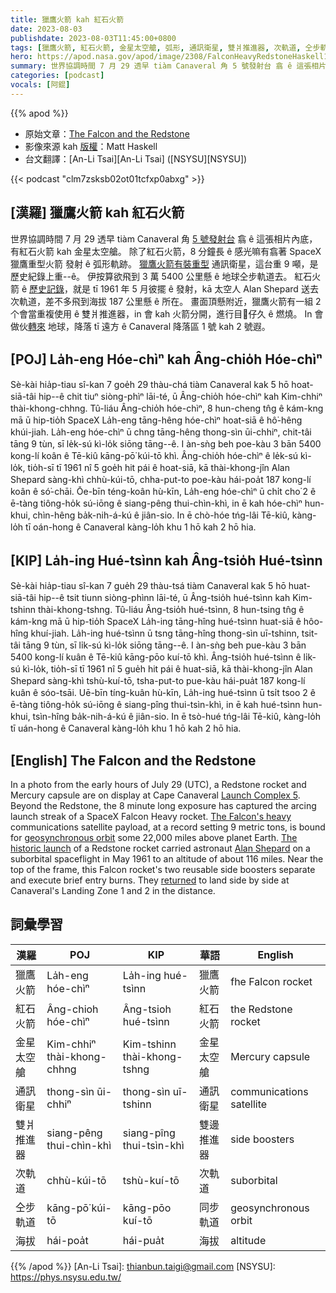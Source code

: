 ```yaml
---
title: 獵鷹火箭 kah 紅石火箭
date: 2023-08-03
publishdate: 2023-08-03T11:45:00+0800
tags: [獵鷹火箭, 紅石火箭, 金星太空艙, 弧形, 通訊衛星, 雙爿推進器, 次軌道, 仝步軌道, 海拔]
hero: https://apod.nasa.gov/apod/image/2308/FalconHeavyRedstoneHaskell1024.jpeg
summary: 世界協調時間 7 月 29 透早 tiàm Canaveral 角 5 號發射台 翕 ê 這張相片內底，有紅石火箭 kah 金星太空艙。
categories: [podcast]
vocals: [阿錕]
---
```


{{% apod %}}

- 原始文章：[The Falcon and the Redstone](https://apod.nasa.gov/apod/ap230803.html)
- 影像來源 kah [版權][copyright]：Matt Haskell
- 台文翻譯：[An-Li Tsai][An-Li Tsai] ([NSYSU][NSYSU])

{{< podcast "clm7zsksb02ot01tcfxp0abxg" >}}

## [漢羅] 獵鷹火箭 kah 紅石火箭
世界協調時間 7 月 29 透早 tiàm Canaveral 角 [5 號發射台][Launch Complex 5] 翕 ê 這張相片內底，有紅石火箭 kah 金星太空艙。
除了紅石火箭，8 分鐘長 ê 感光嘛有翕著 SpaceX 獵鷹重型火箭 發射 ê 弧形軌跡。
[獵鷹火箭有裝重型][The Falcon's heavy] 通訊衛星，這台重 9 噸，是歷史紀錄上重--ê。
伊按算欲飛到 3 萬 5400 公里懸 ê 地球仝步軌道去。
紅石火箭 ê [歷史記錄][The historic launch]，就是 tī 1961 年 5 月彼擺 ê 發射，kā 太空人 Alan Shepard 送去 次軌道，差不多飛到海拔 187 公里懸 ê 所在。
畫面頂懸附近，獵鷹火箭有一組 2 个會當重複使用 ê 雙爿推進器，in 會 kah 火箭分開，進行目𥍉仔久 ê 燃燒。
In 會做伙[轉來][returned] 地球，降落 tī 遠方 ê Canaveral 降落區 1 號 kah 2 號遐。

## [POJ] La̍h-eng Hóe-chìⁿ kah Âng-chio̍h Hóe-chìⁿ
Sè-kài hia̍p-tiau sî-kan 7 goe̍h 29 thàu-chá tiàm Canaveral kak 5 hō hoat-siā-tâi hip--ê chit tiuⁿ siòng-phìⁿ lāi-té, ū Âng-chio̍h hóe-chìⁿ kah Kim-chhiⁿ thài-khong-chhng.
Tû-liáu Âng-chio̍h hóe-chìⁿ, 8 hun-cheng tn̂g ê kám-kng mā ū hip-tio̍h SpaceX La̍h-eng tāng-hêng hóe-chìⁿ hoat-siā ê hô͘-hêng khúi-jiah.
La̍h-eng hóe-chìⁿ ū chng tāng-hêng thong-sìn ūi-chhiⁿ, chit-tâi tāng 9 tùn, sī le̍k-sú kì-lo̍k siōng tāng--ê.
I àn-sǹg beh poe-kàu 3 bān 5400 kong-lí koân ê Tē-kiû kāng-pō͘ kúi-tō khì.
Âng-chio̍h hóe-chìⁿ ê le̍k-sú kì-lo̍k, tio̍h-sī tī 1961 nî 5 goe̍h hit pái ê hoat-siā, kā thài-khong-jîn Alan Shepard sàng-khì chhù-kúi-tō, chha-put-to poe-kàu hái-poa̍t 187 kong-lí koân ê só͘-chāi.
Ōe-bīn téng-koân hù-kīn, La̍h-eng hóe-chìⁿ ū chi̍t cho͘ 2 ê ē-tàng tiông-ho̍k sú-iōng ê siang-pêng thui-chìn-khì, in ē kah hóe-chìⁿ hun-khui, chìn-hêng ba̍k-nih-á-kú ê jiân-sio.
In ē chò-hóe tńg-lâi Tē-kiû, kàng-lo̍h tī oán-hong ê Canaveral kàng-lo̍h khu 1 hō kah 2 hō hia.

## [KIP] La̍h-ing Hué-tsìnn kah Âng-tsio̍h Hué-tsìnn
Sè-kài hia̍p-tiau sî-kan 7 gue̍h 29 thàu-tsá tiàm Canaveral kak 5 hō huat-siā-tâi hip--ê tsit tiunn siòng-phìnn lāi-té, ū Âng-tsio̍h hué-tsìnn kah Kim-tshinn thài-khong-tshng.
Tû-liáu Âng-tsio̍h hué-tsìnn, 8 hun-tsing tn̂g ê kám-kng mā ū hip-tio̍h SpaceX La̍h-ing tāng-hîng hué-tsìnn huat-siā ê hôo-hîng khuí-jiah.
La̍h-ing hué-tsìnn ū tsng tāng-hîng thong-sìn uī-tshinn, tsit-tâi tāng 9 tùn, sī li̍k-sú kì-lo̍k siōng tāng--ê.
I àn-sǹg beh pue-kàu 3 bān 5400 kong-lí kuân ê Tē-kiû kāng-pōo kuí-tō khì.
Âng-tsio̍h hué-tsìnn ê li̍k-sú kì-lo̍k, tio̍h-sī tī 1961 nî 5 gue̍h hit pái ê huat-siā, kā thài-khong-jîn Alan Shepard sàng-khì tshù-kuí-tō, tsha-put-to pue-kàu hái-pua̍t 187 kong-lí kuân ê sóo-tsāi.
Uē-bīn tíng-kuân hù-kīn, La̍h-ing hué-tsìnn ū tsi̍t tsoo 2 ê ē-tàng tiông-ho̍k sú-iōng ê siang-pîng thui-tsìn-khì, in ē kah hué-tsìnn hun-khui, tsìn-hîng ba̍k-nih-á-kú ê jiân-sio.
In ē tsò-hué tńg-lâi Tē-kiû, kàng-lo̍h tī uán-hong ê Canaveral kàng-lo̍h khu 1 hō kah 2 hō hia.

## [English] The Falcon and the Redstone
In a photo from the early hours of July 29 (UTC), a Redstone rocket and Mercury capsule are on display at Cape Canaveral [Launch Complex 5][Launch Complex 5].
Beyond the Redstone, the 8 minute long exposure has captured the arcing launch streak of a SpaceX Falcon Heavy rocket.
[The Falcon's heavy][The Falcon's heavy] communications satellite payload, at a record setting 9 metric tons, is bound for [geosynchronous orbit][geosynchronous orbit] some 22,000 miles above planet Earth.
[The historic launch][The historic launch] of a Redstone rocket carried astronaut [Alan Shepard][Alan Shepard] on a suborbital spaceflight in May 1961 to an altitude of about 116 miles.
Near the top of the frame, this Falcon rocket's two reusable side boosters separate and execute brief entry burns.
They [returned][returned] to land side by side at Canaveral's Landing Zone 1 and 2 in the distance.

## 詞彙學習

|漢羅|POJ|KIP|華語|English|
|-|-|-|-|-|
|獵鷹火箭|La̍h-eng hóe-chìⁿ|La̍h-ing hué-tsìnn|獵鷹火箭|fhe Falcon rocket|
|紅石火箭|Âng-chioh hóe-chìⁿ|Âng-tsioh hué-tsìnn|紅石火箭|the Redstone rocket|
|金星太空艙|Kim-chhiⁿ thài-khong-chhng|Kim-tshinn thài-khong-tshng|金星太空艙|Mercury capsule|
|通訊衛星|thong-sìn ūi-chhiⁿ|thong-sìn uī-tshinn|通訊衛星|communications satellite|
|雙爿推進器|siang-pêng thui-chìn-khì|siang-pîng thui-tsìn-khì|雙邊推進器|side boosters|
|次軌道|chhù-kúi-tō|tshù-kuí-tō|次軌道|suborbital|
|仝步軌道|kāng-pō͘ kúi-tō|kāng-pōo kuí-tō|同步軌道|geosynchronous orbit|
|海拔|hái-poa̍t|hái-pua̍t|海拔|altitude|

{{% /apod %}}
[An-Li Tsai]: thianbun.taigi@gmail.com
[NSYSU]: https://phys.nsysu.edu.tw/

[copyright]: https://apod.nasa.gov/apod/fap/lib/about_apod.html#srapply
[License]: https://creativecommons.org/licenses/by/2.0/

[Launch Complex 5]:https://en.wikipedia.org/wiki/Cape_Canaveral_Launch_Complex_5
[The Falcon's heavy]:https://spaceflightnow.com/2023/07/29/falcon-heavy-launches-heaviest-commercial-communications-satellite-yet/
[geosynchronous orbit]:https://solarsystem.nasa.gov/basics/chapter5-1/
[The historic launch]:https://apod.nasa.gov/apod/ap210507.html
[Alan Shepard]:https://www.nasa.gov/image-feature/60-years-ago-alan-shepard-becomes-the-first-american-in-space
[returned]:https://apod.nasa.gov/apod/ap180113.html
